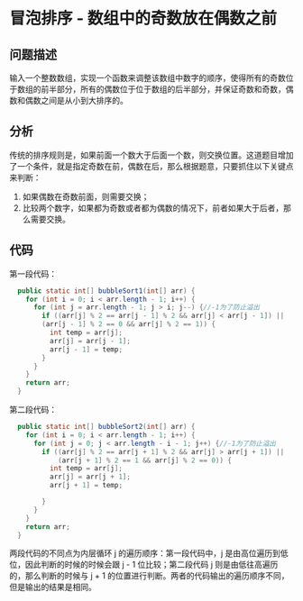 # 冒泡排序 - 数组中的奇数放在偶数之前

## 问题描述

输入一个整数数组，实现一个函数来调整该数组中数字的顺序，使得所有的奇数位于数组的前半部分，所有的偶数位于位于数组的后半部分，并保证奇数和奇数，偶数和偶数之间是从小到大排序的。

## 分析
传统的排序规则是，如果前面一个数大于后面一个数，则交换位置。这道题目增加了一个条件，就是指定奇数在前，偶数在后，那么根据题意，只要抓住以下关键点来判断：

1. 如果偶数在奇数前面，则需要交换；
2. 比较两个数字，如果都为奇数或者都为偶数的情况下，前者如果大于后者，那么需要交换。



## 代码


第一段代码：
``` java 
  public static int[] bubbleSort1(int[] arr) {
    for (int i = 0; i < arr.length - 1; i++) {
      for (int j = arr.length - 1; j > i; j--) {//-1为了防止溢出
        if ((arr[j] % 2 == arr[j - 1] % 2 && arr[j] < arr[j - 1]) || 
        (arr[j - 1] % 2 == 0 && arr[j] % 2 == 1)) {
          int temp = arr[j];
          arr[j] = arr[j - 1];
          arr[j - 1] = temp;
        }
      }
    }
    return arr;
  }
```

第二段代码：

``` java 
  public static int[] bubbleSort2(int[] arr) {
    for (int i = 0; i < arr.length - 1; i++) {
      for (int j = 0; j < arr.length - i - 1; j++) {//-1为了防止溢出
        if ((arr[j] % 2 == arr[j + 1] % 2 && arr[j] > arr[j + 1]) ||
            (arr[j + 1] % 2 == 1 && arr[j] % 2 == 0)) {
          int temp = arr[j];
          arr[j] = arr[j + 1];
          arr[j + 1] = temp;

        }
      }
    }
    return arr;
  }
```

两段代码的不同点为内层循环 j 的遍历顺序：第一段代码中，j 是由高位遍历到低位，因此判断的时候的时候会跟 j - 1 位比较；第二段代码 j 则是由低往高遍历的，那么判断的时候与 j + 1 的位置进行判断。两者的代码输出的遍历顺序不同，但是输出的结果是相同。

